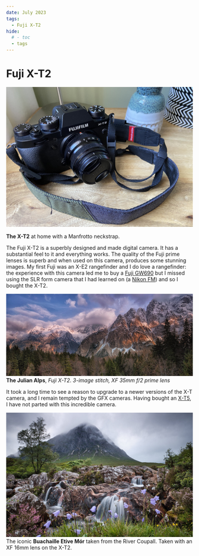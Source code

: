 ```yaml
---
date: July 2023
tags: 
  - Fuji X-T2
hide:
  # - toc
  - tags
---
```


# Fuji X-T2

![](/img/IMG_9748.jpeg)

**The X-T2** at home with a Manfrotto neckstrap.

The Fuji X-T2 is a superbly designed and made digital camera. It has a substantial feel to it and everything works. The quality of the Fuji prime lenses is superb and when used on this camera, produces some stunning images. My first Fuji was an X-E2 rangefinder and I do love a rangefinder: the experience with this camera led me to buy a [Fuji GW690](fuji-gw690ii.md) but I missed using the SLR form camera that I had learned on (a [Nikon FM](nikon-fm.md)) and so I bought the X-T2.

![](/img/47090179834_cb210348da_b.jpg)
**The Julian Alps**, *Fuji X-T2. 3-image stitch, XF 35mm f/2 prime lens*

It took a long time to see a reason to upgrade to a newer versions of the X-T camera, and I remain tempted by the GFX cameras. Having bought an [X-T5](fuji-x-t5.md), I have not parted with this incredible camera.

![](/img/DSF7297.jpg)
The iconic **Buachaille Etive Mór** taken from the River Coupall. Taken with an XF 16mm lens on the X-T2.

